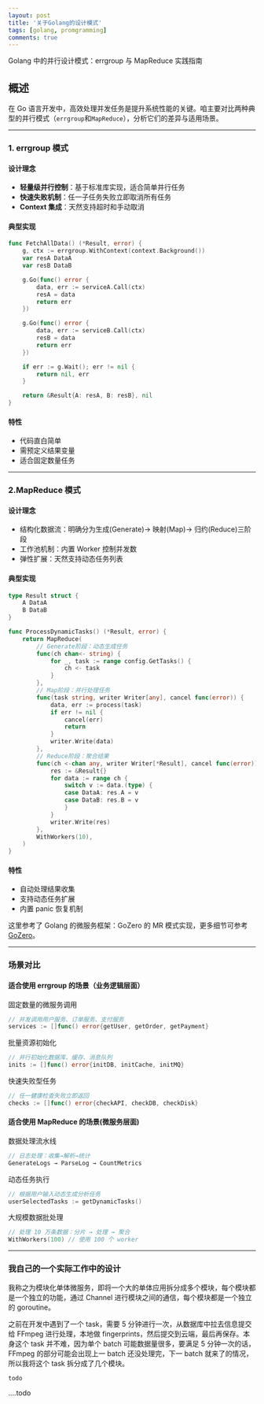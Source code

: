 ```yaml
---
layout: post
title: '关于Golang的设计模式'
tags: [golang, promgramming]
comments: true
---
```


Golang 中的并行设计模式：errgroup 与 MapReduce 实践指南

## 概述

在 Go 语言开发中，高效处理并发任务是提升系统性能的关键。咱主要对比两种典型的并行模式（`errgroup`和`MapReduce`），分析它们的差异与适用场景。

---

### 1. errgroup 模式

#### 设计理念

- **轻量级并行控制**：基于标准库实现，适合简单并行任务
- **快速失败机制**：任一子任务失败立即取消所有任务
- **Context 集成**：天然支持超时和手动取消

#### 典型实现

```go
func FetchAllData() (*Result, error) {
    g, ctx := errgroup.WithContext(context.Background())
    var resA DataA
    var resB DataB

    g.Go(func() error {
        data, err := serviceA.Call(ctx)
        resA = data
        return err
    })

    g.Go(func() error {
        data, err := serviceB.Call(ctx)
        resB = data
        return err
    })

    if err := g.Wait(); err != nil {
        return nil, err
    }

    return &Result{A: resA, B: resB}, nil
}
```

#### 特性

- 代码直白简单
- 需预定义结果变量
- 适合固定数量任务

---

### 2.MapReduce 模式

#### 设计理念

- 结构化数据流：明确分为生成(Generate)→ 映射(Map)→ 归约(Reduce)三阶段
- 工作池机制：内置 Worker 控制并发数
- 弹性扩展：天然支持动态任务列表

#### 典型实现

```go
type Result struct {
    A DataA
    B DataB
}

func ProcessDynamicTasks() (*Result, error) {
    return MapReduce(
        // Generate阶段：动态生成任务
        func(ch chan<- string) {
            for _, task := range config.GetTasks() {
                ch <- task
            }
        },
        // Map阶段：并行处理任务
        func(task string, writer Writer[any], cancel func(error)) {
            data, err := process(task)
            if err != nil {
                cancel(err)
                return
            }
            writer.Write(data)
        },
        // Reduce阶段：聚合结果
        func(ch <-chan any, writer Writer[*Result], cancel func(error)) {
            res := &Result{}
            for data := range ch {
                switch v := data.(type) {
                case DataA: res.A = v
                case DataB: res.B = v
                }
            }
            writer.Write(res)
        },
        WithWorkers(10),
    )
}
```

#### 特性

- 自动处理结果收集
- 支持动态任务扩展
- 内置 panic 恢复机制

这里参考了 Golang 的微服务框架：GoZero 的 MR 模式实现，更多细节可参考[GoZero](https://github.com/zeromicro/go-zero/blob/master/core/mr/readme.md)。

---

### 场景对比

#### 适合使用 errgroup 的场景（业务逻辑层面）

固定数量的微服务调用

```go
// 并发调用用户服务、订单服务、支付服务
services := []func() error{getUser, getOrder, getPayment}
```

批量资源初始化

```go
// 并行初始化数据库、缓存、消息队列
inits := []func() error{initDB, initCache, initMQ}
```

快速失败型任务

```go
// 任一健康检查失败立即返回
checks := []func() error{checkAPI, checkDB, checkDisk}
```

#### 适合使用 MapReduce 的场景(微服务层面)

数据处理流水线

```go
// 日志处理：收集→解析→统计
GenerateLogs → ParseLog → CountMetrics
```

动态任务执行

```go
// 根据用户输入动态生成分析任务
userSelectedTasks := getDynamicTasks()
```

大规模数据批处理

```go
// 处理 10 万条数据：分片 → 处理 → 聚合
WithWorkers(100) // 使用 100 个 worker
```

---

### 我自己的一个实际工作中的设计

我称之为模块化单体微服务，即将一个大的单体应用拆分成多个模块，每个模块都是一个独立的功能，通过 Channel 进行模块之间的通信，每个模块都是一个独立的 goroutine。

之前在开发中遇到了一个 task，需要 5 分钟进行一次，从数据库中拉去信息提交给 FFmpeg 进行处理，本地做 fingerprints，然后提交到云端，最后再保存。本身这个 task 并不难，因为单个 batch 可能数据量很多，要满足 5 分钟一次的话，FFmpeg 的部分可能会出现上一 batch 还没处理完，下一 batch 就来了的情况，所以我将这个 task 拆分成了几个模块。

```go
todo
```

....todo
